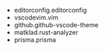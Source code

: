 - editorconfig.editorconfig
- vscodevim.vim
- github.github-vscode-theme
- matklad.rust-analyzer
- prisma.prisma
